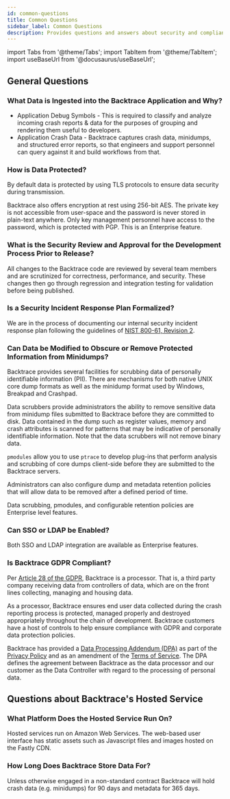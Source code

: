 ```yaml
---
id: common-questions
title: Common Questions
sidebar_label: Common Questions
description: Provides questions and answers about security and compliance.
---
```

import Tabs from '@theme/Tabs';
import TabItem from '@theme/TabItem';
import useBaseUrl from '@docusaurus/useBaseUrl';

## General Questions
### What Data is Ingested into the Backtrace Application and Why?
- Application Debug Symbols - This is required to classify and analyze incoming crash reports & data for the purposes of grouping and rendering them useful to developers.
- Application Crash Data - Backtrace captures crash data, minidumps, and structured error reports, so that engineers and support personnel can query against it and build workflows from that.

### How is Data Protected?
By default data is protected by using TLS protocols to ensure data security during transmission.

Backtrace also offers encryption at rest using 256-bit AES. The private key is not accessible from user-space and the password is never stored in plain-text anywhere. Only key management personnel have access to the password, which is protected with PGP. This is an Enterprise feature.

### What is the Security Review and Approval for the Development Process Prior to Release?
All changes to the Backtrace code are reviewed by several team members and are scrutinized for correctness, performance, and security. These changes then go through regression and integration testing for validation before being published.

### Is a Security Incident Response Plan Formalized?
We are in the process of documenting our internal security incident response plan following the guidelines of [NIST 800-61, Revision 2](https://nvlpubs.nist.gov/nistpubs/SpecialPublications/NIST.SP.800-61r2.pdf).

### Can Data be Modified to Obscure or Remove Protected Information from Minidumps?
Backtrace provides several facilities for scrubbing data of personally identifiable information (PII). There are mechanisms for both native UNIX core dump formats as well as the minidump format used by Windows, Breakpad and Crashpad.

Data scrubbers provide administrators the ability to remove sensitive data from minidump files submitted to Backtrace before they are committed to disk. Data contained in the dump such as register values, memory and crash attributes is scanned for patterns that may be indicative of personally identifiable information. Note that the data scrubbers will not remove binary data.

`pmodules` allow you to use `ptrace` to develop plug-ins that perform analysis and scrubbing of core dumps client-side before they are submitted to the Backtrace servers.

Administrators can also configure dump and metadata retention policies that will allow data to be removed after a defined period of time.

Data scrubbing, pmodules, and configurable retention policies are Enterprise level features.

### Can SSO or LDAP be Enabled?
Both SSO and LDAP integration are available as Enterprise features.

### Is Backtrace GDPR Compliant?
Per [Article 28 of the GDPR](https://gdpr-info.eu/art-28-gdpr/), Backtrace is a processor. That is, a third party company receiving data from controllers of data, which are on the front lines collecting, managing and housing data.

As a processor, Backtrace ensures end user data collected during the crash reporting process is protected, managed properly and destroyed appropriately throughout the chain of development. Backtrace customers have a host of controls to help ensure compliance with GDPR and corporate data protection policies.

Backtrace has provided a [Data Processing Addendum (DPA)](https://backtrace.io/data-processing-addendum) as part of the [Privacy Policy](https://backtrace.io/privacy-policy) and as an amendment of the [Terms of Service](https://backtrace.io/software-license-agreement). The DPA defines the agreement between Backtrace as the data processor and our customer as the Data Controller with regard to the processing of personal data.

## Questions about Backtrace's Hosted Service
### What Platform Does the Hosted Service Run On?
Hosted services run on Amazon Web Services. The web-based user interface has static assets such as Javascript files and images hosted on the Fastly CDN.

### How Long Does Backtrace Store Data For?
Unless otherwise engaged in a non-standard contract Backtrace will hold crash data (e.g. minidumps) for 90 days and metadata for 365 days.
